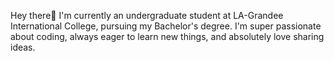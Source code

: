 Hey there👋 I'm currently an undergraduate student at LA-Grandee International College, pursuing my Bachelor's degree. 
I'm super passionate about coding, always eager to learn new things, and absolutely love sharing ideas.
<!--
**ShitalDhakal/ShitalDhakal** is a ✨ _special_ ✨ repository because its `README.md` (this file) appears on your GitHub profile.



-->
